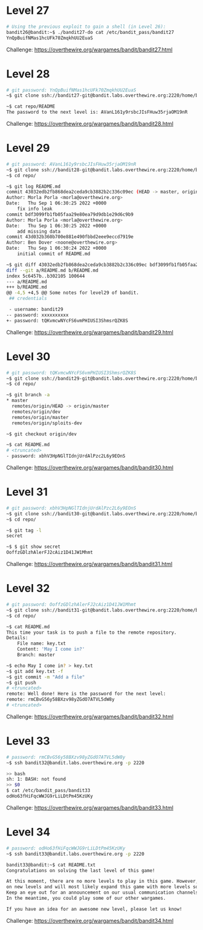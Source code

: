 # Level 27

```sh
# Using the previous exploit to gain a shell (in Level 26):
bandit26@bandit:~$ ./bandit27-do cat /etc/bandit_pass/bandit27
YnQpBuifNMas1hcUFk70ZmqkhUU2EuaS
```

Challenge: https://overthewire.org/wargames/bandit/bandit27.html

# Level 28

```sh
# git password: YnQpBuifNMas1hcUFk70ZmqkhUU2EuaS
~$ git clone ssh://bandit27-git@bandit.labs.overthewire.org:2220/home/bandit27-git/repo

~$ cat repo/README
The password to the next level is: AVanL161y9rsbcJIsFHuw35rjaOM19nR
```

Challenge: https://overthewire.org/wargames/bandit/bandit28.html

# Level 29

```sh
# git password: AVanL161y9rsbcJIsFHuw35rjaOM19nR
~$ git clone ssh://bandit28-git@bandit.labs.overthewire.org:2220/home/bandit28-git/repo
~$ cd repo/

~$ git log README.md
commit 43032edb2fb868dea2ceda9cb3882b2c336c09ec (HEAD -> master, origin/master, origin/HEAD)
Author: Morla Porla <morla@overthewire.org>
Date:   Thu Sep 1 06:30:25 2022 +0000
    fix info leak
commit bdf3099fb1fb05faa29e80ea79d9db1e29d6c9b9
Author: Morla Porla <morla@overthewire.org>
Date:   Thu Sep 1 06:30:25 2022 +0000
    add missing data
commit 43d032b360b700e881e490fbbd2eee9eccd7919e
Author: Ben Dover <noone@overthewire.org>
Date:   Thu Sep 1 06:30:24 2022 +0000
    initial commit of README.md

~$ git diff 43032edb2fb868dea2ceda9cb3882b2c336c09ec bdf3099fb1fb05faa29e80ea79d9db1e29d6c9b9
diff --git a/README.md b/README.md
index 5c6457b..b302105 100644
--- a/README.md
+++ b/README.md
@@ -4,5 +4,5 @@ Some notes for level29 of bandit.
 ## credentials

 - username: bandit29
-- password: xxxxxxxxxx
+- password: tQKvmcwNYcFS6vmPHIUSI3ShmsrQZK8S
```

Challenge: https://overthewire.org/wargames/bandit/bandit29.html

# Level 30

```sh
# git password: tQKvmcwNYcFS6vmPHIUSI3ShmsrQZK8S
~$ git clone ssh://bandit29-git@bandit.labs.overthewire.org:2220/home/bandit29-git/repo
~$ cd repo/

~$ git branch -a
* master
  remotes/origin/HEAD -> origin/master
  remotes/origin/dev
  remotes/origin/master
  remotes/origin/sploits-dev

~$ git checkout origin/dev

~$ cat README.md
# <truncated>
- password: xbhV3HpNGlTIdnjUrdAlPzc2L6y9EOnS
```

Challenge: https://overthewire.org/wargames/bandit/bandit30.html

# Level 31

```sh
# git password: xbhV3HpNGlTIdnjUrdAlPzc2L6y9EOnS
~$ git clone ssh://bandit30-git@bandit.labs.overthewire.org:2220/home/bandit30-git/repo
~$ cd repo/

~$ git tag -l
secret

~$ $ git show secret
OoffzGDlzhAlerFJ2cAiz1D41JW1Mhmt
```

Challenge: https://overthewire.org/wargames/bandit/bandit31.html

# Level 32

```sh
# git password: OoffzGDlzhAlerFJ2cAiz1D41JW1Mhmt
~$ git clone ssh://bandit31-git@bandit.labs.overthewire.org:2220/home/bandit31-git/repo
~$ cd repo/

~$ cat README.md
This time your task is to push a file to the remote repository.
Details:
    File name: key.txt
    Content: 'May I come in?'
    Branch: master

~$ echo May I come in? > key.txt
~$ git add key.txt -f
~$ git commit -m "Add a file"
~$ git push
# <truncated>
remote: Well done! Here is the password for the next level:
remote: rmCBvG56y58BXzv98yZGdO7ATVL5dW8y
# <truncated>
```

Challenge: https://overthewire.org/wargames/bandit/bandit32.html

# Level 33

```sh
# password: rmCBvG56y58BXzv98yZGdO7ATVL5dW8y
~$ ssh bandit32@bandit.labs.overthewire.org -p 2220

>> bash
sh: 1: BASH: not found
>> $0
$ cat /etc/bandit_pass/bandit33
odHo63fHiFqcWWJG9rLiLDtPm45KzUKy
```

Challenge: https://overthewire.org/wargames/bandit/bandit33.html

# Level 34

```sh
# password: odHo63fHiFqcWWJG9rLiLDtPm45KzUKy
~$ ssh bandit33@bandit.labs.overthewire.org -p 2220

bandit33@bandit:~$ cat README.txt
Congratulations on solving the last level of this game!

At this moment, there are no more levels to play in this game. However, we are constantly working
on new levels and will most likely expand this game with more levels soon.
Keep an eye out for an announcement on our usual communication channels!
In the meantime, you could play some of our other wargames.

If you have an idea for an awesome new level, please let us know!
```

Challenge: https://overthewire.org/wargames/bandit/bandit34.html
